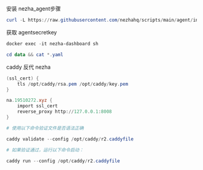 # 

安装 nezha_agent步骤


```powershell
curl -L https://raw.githubusercontent.com/nezhahq/scripts/main/agent/install.sh -o nezha.sh && chmod +x nezha.sh && env NZ_SERVER=IP地址:8008 NZ_TLS=false NZ_CLIENT_SECRET=你的agentsecretkey ./nezha.sh

```

获取 agentsecretkey 

```powershell
docker exec -it nezha-dashboard sh

cd data && cat *.yaml

```

caddy 反代 nezha

```powershell
(ssl_cert) {
    tls /opt/caddy/rsa.pem /opt/caddy/key.pem
}

na.19510272.xyz {
    import ssl_cert
    reverse_proxy http://127.0.0.1:8008
}

```


```powershell
# 使用以下命令验证文件是否语法正确

caddy validate --config /opt/caddy/r2.caddyfile

# 如果验证通过，运行以下命令启动：

caddy run --config /opt/caddy/r2.caddyfile


```